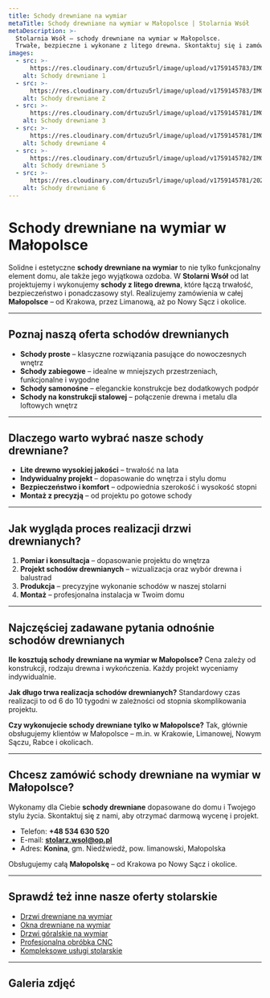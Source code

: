 ```yaml
---
title: Schody drewniane na wymiar
metaTitle: Schody drewniane na wymiar w Małopolsce | Stolarnia Wsół
metaDescription: >-
  Stolarnia Wsół – schody drewniane na wymiar w Małopolsce.
  Trwałe, bezpieczne i wykonane z litego drewna. Skontaktuj się i zamów projekt już dziś!
images:
  - src: >-
      https://res.cloudinary.com/drtuzu5rl/image/upload/v1759145783/IMG-20230313-WA0018_ho3qme_dnmqat.webp
    alt: Schody drewniane 1
  - src: >-
      https://res.cloudinary.com/drtuzu5rl/image/upload/v1759145783/IMG-20230313-WA0007_dkgbg3_oiqoi7.webp
    alt: Schody drewniane 2
  - src: >-
      https://res.cloudinary.com/drtuzu5rl/image/upload/v1759145781/IMG-20230313-WA0017_dln3ru_gwvtxy.webp
    alt: Schody drewniane 3
  - src: >-
      https://res.cloudinary.com/drtuzu5rl/image/upload/v1759145781/IMG-20230313-WA0016_kw9zz1_izea35.webp
    alt: Schody drewniane 4
  - src: >-
      https://res.cloudinary.com/drtuzu5rl/image/upload/v1759145782/IMG-20230313-WA0014_h147as_wmymyf.webp
    alt: Schody drewniane 5
  - src: >-
      https://res.cloudinary.com/drtuzu5rl/image/upload/v1759145781/20201001_165805_fc6fym_h6tsvk.webp
    alt: Schody drewniane 6
---
```


# Schody drewniane na wymiar w Małopolsce

Solidne i estetyczne **schody drewniane na wymiar** to nie tylko funkcjonalny element domu, ale także jego wyjątkowa
ozdoba.
W **Stolarni Wsół** od lat projektujemy i wykonujemy **schody z litego drewna**, które łączą trwałość, bezpieczeństwo i
ponadczasowy styl. Realizujemy zamówienia w całej **Małopolsce** – od Krakowa, przez Limanową, aż po Nowy Sącz i
okolice.

---

## Poznaj naszą oferta schodów drewnianych

- **Schody proste** – klasyczne rozwiązania pasujące do nowoczesnych wnętrz
- **Schody zabiegowe** – idealne w mniejszych przestrzeniach, funkcjonalne i wygodne
- **Schody samonośne** – eleganckie konstrukcje bez dodatkowych podpór
- **Schody na konstrukcji stalowej** – połączenie drewna i metalu dla loftowych wnętrz

---

## Dlaczego warto wybrać nasze schody drewniane?

- **Lite drewno wysokiej jakości** – trwałość na lata
- **Indywidualny projekt** – dopasowanie do wnętrza i stylu domu
- **Bezpieczeństwo i komfort** – odpowiednia szerokość i wysokość stopni
- **Montaż z precyzją** – od projektu po gotowe schody

---

## Jak wygląda proces realizacji drzwi drewnianych?

1. **Pomiar i konsultacja** – dopasowanie projektu do wnętrza
2. **Projekt schodów drewnianych** – wizualizacja oraz wybór drewna i balustrad
3. **Produkcja** – precyzyjne wykonanie schodów w naszej stolarni
4. **Montaż** – profesjonalna instalacja w Twoim domu

---

## Najczęściej zadawane pytania odnośnie schodów drewnianych

**Ile kosztują schody drewniane na wymiar w Małopolsce?**
Cena zależy od konstrukcji, rodzaju drewna i wykończenia. Każdy projekt wyceniamy indywidualnie.

**Jak długo trwa realizacja schodów drewnianych?**
Standardowy czas realizacji to od 6 do 10 tygodni w zależności od stopnia skomplikowania projektu.

**Czy wykonujecie schody drewniane tylko w Małopolsce?**
Tak, głównie obsługujemy klientów w Małopolsce – m.in. w Krakowie, Limanowej, Nowym Sączu, Rabce i okolicach.

---

## Chcesz zamówić schody drewniane na wymiar w Małopolsce?

Wykonamy dla Ciebie **schody drewniane** dopasowane do domu i Twojego stylu życia.
Skontaktuj się z nami, aby otrzymać darmową wycenę i projekt.

- Telefon: **+48 534 630 520**
- E-mail: **stolarz.wsol@op.pl**
- Adres: **Konina**, gm. Niedźwiedź, pow. limanowski, Małopolska

Obsługujemy całą **Małopolskę** – od Krakowa po Nowy Sącz i okolice.

---

## Sprawdź też inne nasze oferty stolarskie

- [Drzwi drewniane na wymiar](/oferta/drzwi-drewniane/)
- [Okna drewniane na wymiar](/oferta/okna-drewniane/)
- [Drzwi góralskie na wymiar](/oferta/drzwi-goralskie/)
- [Profesjonalna obróbka CNC](/oferta/obrobka-cnc/)
- [Kompleksowe usługi stolarskie](/oferta/uslugi-stolarskie/)

---

## Galeria zdjęć

